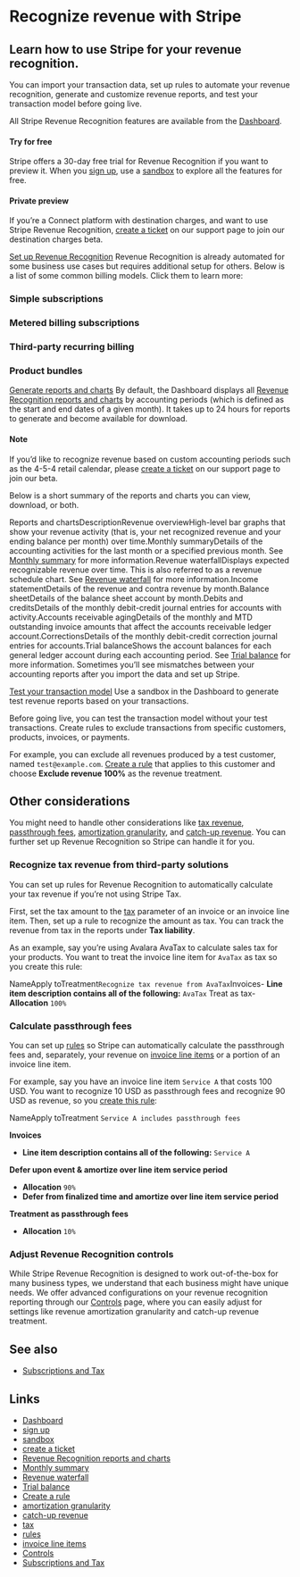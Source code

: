 # Recognize revenue with Stripe

## Learn how to use Stripe for your revenue recognition.

You can import your transaction data, set up rules to automate your revenue
recognition, generate and customize revenue reports, and test your transaction
model before going live.

All Stripe Revenue Recognition features are available from the
[Dashboard](https://dashboard.stripe.com/revenue-recognition).

#### Try for free

Stripe offers a 30-day free trial for Revenue Recognition if you want to preview
it. When you [sign up](https://dashboard.stripe.com/), use a
[sandbox](https://docs.stripe.com/sandboxes) to explore all the features for
free.

#### Private preview

If you’re a Connect platform with destination charges, and want to use Stripe
Revenue Recognition, [create a
ticket](https://support.stripe.com/contact/email?topic=financial_reports) on our
support page to join our destination charges beta.

[Set up Revenue
Recognition](https://docs.stripe.com/revenue-recognition/get-started#set-up)
Revenue Recognition is already automated for some business use cases but
requires additional setup for others. Below is a list of some common billing
models. Click them to learn more:

### Simple subscriptions

### Metered billing subscriptions

### Third-party recurring billing

### Product bundles

[Generate reports and
charts](https://docs.stripe.com/revenue-recognition/get-started#generate-reports)
By default, the Dashboard displays all [Revenue Recognition reports and
charts](https://docs.stripe.com/revenue-recognition/reports#dashboard) by
accounting periods (which is defined as the start and end dates of a given
month). It takes up to 24 hours for reports to generate and become available for
download.

#### Note

If you’d like to recognize revenue based on custom accounting periods such as
the 4-5-4 retail calendar, please [create a
ticket](https://support.stripe.com/contact/email?topic=financial_reports) on our
support page to join our beta.

Below is a short summary of the reports and charts you can view, download, or
both.

Reports and chartsDescriptionRevenue overviewHigh-level bar graphs that show
your revenue activity (that is, your net recognized revenue and your ending
balance per month) over time.Monthly summaryDetails of the accounting activities
for the last month or a specified previous month. See [Monthly
summary](https://docs.stripe.com/revenue-recognition/reports/monthly-summary)
for more information.Revenue waterfallDisplays expected recognizable revenue
over time. This is also referred to as a revenue schedule chart. See [Revenue
waterfall](https://docs.stripe.com/revenue-recognition/reports/waterfall) for
more information.Income statementDetails of the revenue and contra revenue by
month.Balance sheetDetails of the balance sheet account by month.Debits and
creditsDetails of the monthly debit-credit journal entries for accounts with
activity.Accounts receivable agingDetails of the monthly and MTD outstanding
invoice amounts that affect the accounts receivable ledger
account.CorrectionsDetails of the monthly debit-credit correction journal
entries for accounts.Trial balanceShows the account balances for each general
ledger account during each accounting period. See [Trial
balance](https://docs.stripe.com/revenue-recognition/reports/trial-balance) for
more information.
Sometimes you’ll see mismatches between your accounting reports after you import
the data and set up Stripe.

[Test your transaction
model](https://docs.stripe.com/revenue-recognition/get-started#test)
Use a sandbox in the Dashboard to generate test revenue reports based on your
transactions.

Before going live, you can test the transaction model without your test
transactions. Create rules to exclude transactions from specific customers,
products, invoices, or payments.

For example, you can exclude all revenues produced by a test customer, named
`test@example.com`. [Create a
rule](https://dashboard.stripe.com/revenue-recognition/rules/create) that
applies to this customer and choose **Exclude revenue 100%** as the revenue
treatment.

## Other considerations

You might need to handle other considerations like [tax
revenue](https://docs.stripe.com/revenue-recognition/get-started#third-party-tax),
[passthrough
fees](https://docs.stripe.com/revenue-recognition/get-started#passthrough-fees),
[amortization
granularity](https://docs.stripe.com/revenue-recognition/revenue-settings#amortization-granularity),
and [catch-up
revenue](https://docs.stripe.com/revenue-recognition/revenue-settings#catch-up-revenue).
You can further set up Revenue Recognition so Stripe can handle it for you.

### Recognize tax revenue from third-party solutions

You can set up rules for Revenue Recognition to automatically calculate your tax
revenue if you’re not using Stripe Tax.

First, set the tax amount to the
[tax](https://docs.stripe.com/billing/taxes/tax-rates) parameter of an invoice
or an invoice line item. Then, set up a rule to recognize the amount as tax. You
can track the revenue from tax in the reports under **Tax liability**.

As an example, say you’re using Avalara AvaTax to calculate sales tax for your
products. You want to treat the invoice line item for `AvaTax` as tax so you
create this rule:

NameApply toTreatment`Recognize tax revenue from AvaTax`Invoices- **Line item
description contains all of the following:** `AvaTax`
Treat as tax- **Allocation** `100%`

### Calculate passthrough fees

You can set up [rules](https://docs.stripe.com/revenue-recognition/rules) so
Stripe can automatically calculate the passthrough fees and, separately, your
revenue on [invoice line items](https://docs.stripe.com/api/invoices/line_item)
or a portion of an invoice line item.

For example, say you have an invoice line item `Service A` that costs 100 USD.
You want to recognize 10 USD as passthrough fees and recognize 90 USD as
revenue, so you [create this
rule](https://dashboard.stripe.com/revenue-recognition/rules/create):

NameApply toTreatment
`Service A includes passthrough fees`

**Invoices**

- **Line item description contains all of the following:** `Service A`

**Defer upon event & amortize over line item service period**

- **Allocation** `90%`
- **Defer from finalized time and amortize over line item service period**

**Treatment as passthrough fees**

- **Allocation** `10%`

### Adjust Revenue Recognition controls

While Stripe Revenue Recognition is designed to work out-of-the-box for many
business types, we understand that each business might have unique needs. We
offer advanced configurations on your revenue recognition reporting through our
[Controls](https://docs.stripe.com/revenue-recognition/revenue-settings) page,
where you can easily adjust for settings like revenue amortization granularity
and catch-up revenue treatment.

## See also

- [Subscriptions and Tax](https://docs.stripe.com/billing/taxes)

## Links

- [Dashboard](https://dashboard.stripe.com/revenue-recognition)
- [sign up](https://dashboard.stripe.com/)
- [sandbox](https://docs.stripe.com/sandboxes)
- [create a
ticket](https://support.stripe.com/contact/email?topic=financial_reports)
- [Revenue Recognition reports and
charts](https://docs.stripe.com/revenue-recognition/reports#dashboard)
- [Monthly
summary](https://docs.stripe.com/revenue-recognition/reports/monthly-summary)
- [Revenue
waterfall](https://docs.stripe.com/revenue-recognition/reports/waterfall)
- [Trial
balance](https://docs.stripe.com/revenue-recognition/reports/trial-balance)
- [Create a rule](https://dashboard.stripe.com/revenue-recognition/rules/create)
- [amortization
granularity](https://docs.stripe.com/revenue-recognition/revenue-settings#amortization-granularity)
- [catch-up
revenue](https://docs.stripe.com/revenue-recognition/revenue-settings#catch-up-revenue)
- [tax](https://docs.stripe.com/billing/taxes/tax-rates)
- [rules](https://docs.stripe.com/revenue-recognition/rules)
- [invoice line items](https://docs.stripe.com/api/invoices/line_item)
- [Controls](https://docs.stripe.com/revenue-recognition/revenue-settings)
- [Subscriptions and Tax](https://docs.stripe.com/billing/taxes)